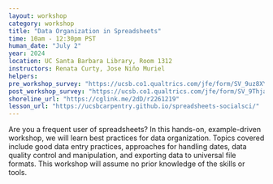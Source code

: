 ```yaml
---
layout: workshop
category: workshop
title: "Data Organization in Spreadsheets"
time: 10am - 12:30pm PST
human_date: "July 2"
year: 2024
location: UC Santa Barbara Library, Room 1312
instructors: Renata Curty, Jose Niño Muriel
helpers:
pre_workshop_survey: "https://ucsb.co1.qualtrics.com/jfe/form/SV_9uz8XYyandzZ4c6"
post_workshop_survey: "https://ucsb.co1.qualtrics.com/jfe/form/SV_9ThjaNqZD2z6g0C"
shoreline_url: "https://cglink.me/2dD/r2261219"
lesson_url: "https://ucsbcarpentry.github.io/spreadsheets-socialsci/"
---
```



Are you a frequent user of spreadsheets? In this hands-on, example-driven workshop, we will learn best practices for data organization. Topics covered include good data entry practices, approaches for handling dates, data quality control and manipulation, and exporting data to universal file formats. This workshop will assume no prior knowledge of the skills or tools.